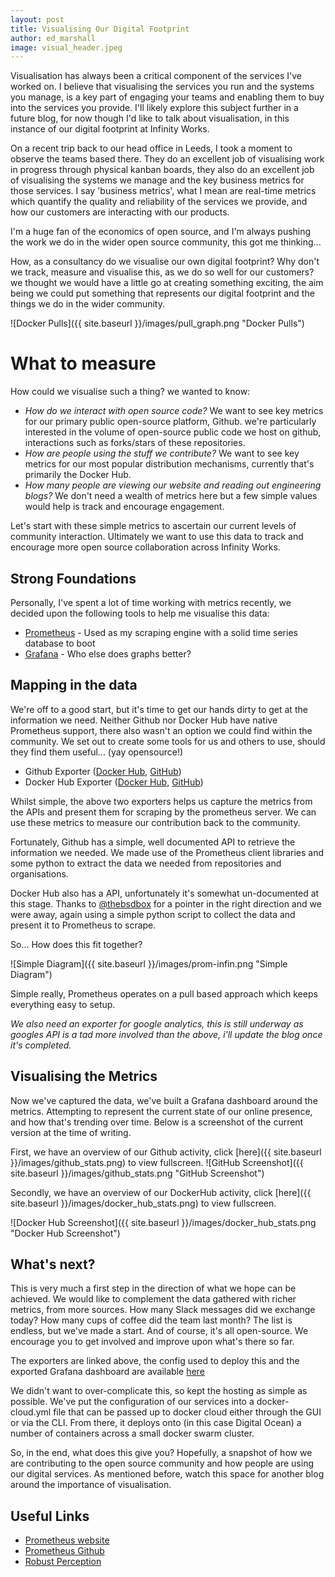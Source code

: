 ```yaml
---
layout: post
title: Visualising Our Digital Footprint
author: ed_marshall
image: visual_header.jpeg
---
```


Visualisation has always been a critical component of the services I've worked on. I believe that visualising the services you run and the systems you manage, is a key part of engaging your teams and enabling them to buy into the services you provide. I'll likely explore this subject further in a future blog, for now though I'd like to talk about visualisation, in this instance of our digital footprint at Infinity Works.

On a recent trip back to our head office in Leeds, I took a moment to observe the teams based there. They do an excellent job of visualising work in progress through physical kanban boards, they also do an excellent job of visualising the systems we manage and the key business metrics for those services. I say 'business metrics', what I mean are real-time metrics which quantify the quality and reliability of the services we provide, and how our customers are interacting with our products.

I'm a huge fan of the economics of open source, and I'm always pushing the work we do in the wider open source community, this got me thinking... 

How, as a consultancy do we visualise our own digital footprint? Why don't we track, measure and visualise this, as we do so well for our customers? we thought we would have a little go at creating something exciting, the aim being we could put something that represents our digital footprint and the things we do in the wider community. 

![Docker Pulls]({{ site.baseurl }}/images/pull_graph.png "Docker Pulls")

# What to measure

How could we visualise such a thing? we wanted to know:

* *How do we interact with open source code?* We want to see key metrics for our primary public open-source platform, Github. we're particularly interested in the volume of open-source public code we host on github, interactions such as forks/stars of these repositories.
* *How are people using the stuff we contribute?* We want to see key metrics for our most popular distribution mechanisms, currently that's primarily the Docker Hub.
* *How many people are viewing our website and reading out engineering blogs?* We don't need a wealth of metrics here but a few simple values would help is track and encourage engagement.

Let's start with these simple metrics to ascertain our current levels of community interaction. Ultimately we want to use this data to track and encourage more open source collaboration across Infinity Works.

## Strong Foundations

Personally, I've spent a lot of time working with metrics recently, we decided upon the following tools to help me visualise this data:

* [Prometheus](https://prometheus.io/) - Used as my scraping engine with a solid time series database to boot
* [Grafana](http://grafana.org/) - Who else does graphs better?

## Mapping in the data

We're off to a good start, but it's time to get our hands dirty to get at the information we need. Neither Github nor Docker Hub have native Prometheus support, there also wasn't an option we could find within the community.
We set out to create some tools for us and others to use, should they find them useful... (yay opensource!) 

* Github Exporter ([Docker Hub](https://hub.docker.com/r/infinityworks/github-exporter/), [GitHub](https://github.com/infinityworks/github-exporter))
* Docker Hub Exporter ([Docker Hub](https://hub.docker.com/r/infinityworks/docker-hub-exporter/), [GitHub](https://github.com/infinityworks/docker-hub-exporter))

Whilst simple, the above two exporters helps us capture the metrics from the APIs and present them for scraping by the prometheus server. We can use these metrics to measure our contribution back to the community.

Fortunately, Github has a simple, well documented API to retrieve the information we needed. We made use of the Prometheus client libraries and some python to extract the data we needed from repositories and organisations.

Docker Hub also has a API, unfortunately it's somewhat un-documented at this stage. Thanks to [@thebsdbox](https://twitter.com/thebsdbox?lang=en-gb) for a pointer in the right direction and we were away, again using a simple python script to collect the data and present it to Prometheus to scrape.

So... How does this fit together?

![Simple Diagram]({{ site.baseurl }}/images/prom-infin.png "Simple Diagram")

Simple really, Prometheus operates on a pull based approach which keeps everything easy to setup.

*We also need an exporter for google analytics, this is still underway as googles API is a tad more involved than the above, i'll update the blog once it's completed.*


## Visualising the Metrics

Now we've captured the data, we've built a Grafana dashboard around the metrics. Attempting to represent the current state of our online presence, and how that's trending over time.
Below is a screenshot of the current version at the time of writing. 

First, we have an overview of our Github activity, click [here]({{ site.baseurl }}/images/github_stats.png) to view fullscreen.
![GitHub Screenshot]({{ site.baseurl }}/images/github_stats.png "GitHub Screenshot")

Secondly, we have an overview of our DockerHub activity, click [here]({{ site.baseurl }}/images/docker_hub_stats.png) to view fullscreen.

![Docker Hub Screenshot]({{ site.baseurl }}/images/docker_hub_stats.png "Docker Hub Screenshot")

## What's next?

This is very much a first step in the direction of what we hope can be achieved. We would like to complement the data gathered with richer metrics, from more sources. How many Slack messages did we exchange today? How many cups of coffee did the team last month? The list is endless, but we've made a start. And of course, it's all open-source. We encourage you to get involved and improve upon what's there so far.

The exporters are linked above, the config used to deploy this and the exported Grafana dashboard are available [here](https://github.com/infinityworks/infin-eye)

We didn't want to over-complicate this, so kept the hosting as simple as possible. We've put the configuration of our services into a docker-cloud.yml file that can be passed up to docker cloud either through the GUI or via the CLI.
From there, it deploys onto (in this case Digital Ocean) a number of containers across a small docker swarm cluster. 

So, in the end, what does this give you? Hopefully, a snapshot of how we are contributing to the open source community and how people are using our digital services. As mentioned before, watch this space for another blog around the importance of visualisation.

## Useful Links 
* [Prometheus website](https://prometheus.io/)
* [Prometheus Github](https://github.com/prometheus/prometheus)
* [Robust Perception](https://www.robustperception.io/)
